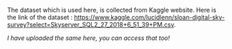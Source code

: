 The dataset which is used here, is collected from Kaggle website. Here is the link of the dataset : https://www.kaggle.com/lucidlenn/sloan-digital-sky-survey?select=Skyserver_SQL2_27_2018+6_51_39+PM.csv. 

*I have uploaded the same here, you can access that too!*
